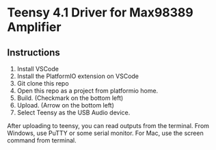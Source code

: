 # Teensy 4.1 Driver for Max98389 Amplifier 

## Instructions
1. Install VSCode
2. Install the PlatformIO extension on VSCode
3. Git clone this repo
4. Open this repo as a project from platformio home.
5. Build. (Checkmark on the bottom left)
6. Upload. (Arrow on the bottom left)
7. Select Teensy as the USB Audio device.

After uploading to teensy, you can read outputs from the terminal. From Windows, use PuTTY or some serial monitor. For Mac, use the screen command from terminal.
